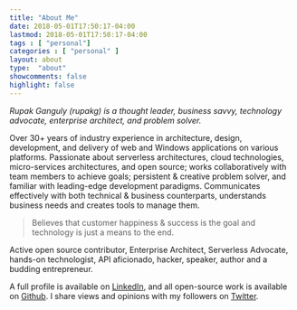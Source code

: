 ```yaml
---
title: "About Me"
date: 2018-05-01T17:50:17-04:00
lastmod: 2018-05-01T17:50:17-04:00
tags : [ "personal"]
categories : [ "personal" ]
layout: about
type:  "about"
showcomments: false
highlight: false
---
```


*Rupak Ganguly (rupakg) is a thought leader, business savvy, technology advocate, enterprise architect, and problem solver.*

Over 30+ years of industry experience in architecture, design, development, and delivery of web and Windows applications on various platforms. Passionate about serverless architectures, cloud technologies, micro-services architectures, and open source; works collaboratively with team members to achieve goals; persistent & creative problem solver, and familiar with leading-edge development paradigms. Communicates effectively with both technical & business counterparts, understands business needs and creates tools to manage them. 

>Believes that customer happiness & success is the goal and technology is just a means to the end.

Active open source contributor, Enterprise Architect, Serverless Advocate, hands-on technologist, API aficionado, hacker, speaker, author and a budding entrepreneur. 

A full profile is available on [LinkedIn](https://www.linkedin.com/in/rupakg/), and all open-source work is available on [Github](https://github.com/rupakg). I share views and opinions with my followers on [Twitter](https://twitter.com/rupakg).
